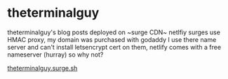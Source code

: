 # theterminalguy
theterminalguy's blog posts deployed on ~surge CDN~ netlfiy surges use HMAC proxy, my domain was purchased with godaddy I use there name server and can't install letsencrypt cert on them, netlify comes with a free nameserver (hurray) so why not?

[theterminalguy.surge.sh](http://theterminalguy.surge.sh/)

